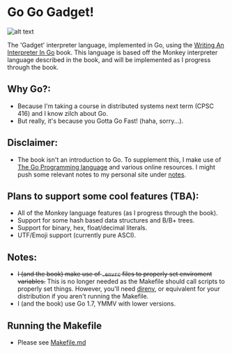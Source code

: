 # Go Go Gadget!

![alt text][go-go-logo]

The 'Gadget' interpreter language, implemented in Go, using the [Writing An Interpreter In Go][go-interpreter-book] book. This language is based off the Monkey interpreter language described in the book, and will be implemented as I progress through the book.

## Why Go?:
- Because I'm taking a course in distributed systems next term (CPSC 416) and I know zilch about Go.
- But really, it's because you Gotta Go Fast! (haha, sorry...).

## Disclaimer:
- The book isn't an introduction to Go. To supplement this, I make use of [The Go Programming language][go-reference-book] and various online resources. I might push some relevant notes to my personal site under [notes][ps-notes].

## Plans to support some cool features (TBA):
- All of the Monkey language features (as I progress through the book).
- Support for some hash based data structures and B/B+ trees.
- Support for binary, hex, float/decimal literals.
- UTF/Emoji support (currently pure ASCI).

## Notes:
- ~~I (and the book) make use of `.envrc` files to properly set enviroment variables.~~ This is no longer needed as the Makefile should call scripts to properly set things. However, you'll need [direnv][direnv], or equivalent for your distribution if you aren't running the Makefile.
- I (and the book) use Go 1.7, YMMV with lower versions.

## Running the Makefile

- Please see [Makefile.md][doc-makefile]

[go-go-logo]: https://github.com/vkandola/go-go-gadget/blob/master/go-go-logo.jpg "Inspector Gadget Approves of this language!"
[go-interpreter-book]: https://interpreterbook.com/
[go-reference-book]: https://www.amazon.ca/gp/product/0134190440/
[ps-notes]: http://notes.vkandola.me/
[direnv]: https://direnv.net/
[doc-makefile]: /Documentation/Makefile.md
